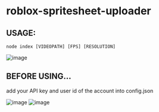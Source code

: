 # roblox-spritesheet-uploader

## USAGE:
```
node index [VIDEOPATH] [FPS] [RESOLUTION]
```
![image](https://github.com/scandaloux/roblox-spritesheet-uploader/assets/137931980/4d790411-86a1-4fff-8d2c-f69225461f18)

## BEFORE USING...
add your API key and user id of the account into config.json

![image](https://github.com/scandaloux/roblox-spritesheet-uploader/assets/137931980/4507658f-5957-4e9b-927b-53446320c382)
![image](https://github.com/scandaloux/roblox-spritesheet-uploader/assets/137931980/a60f2bc7-478b-4c13-b071-8e151c703d52)
